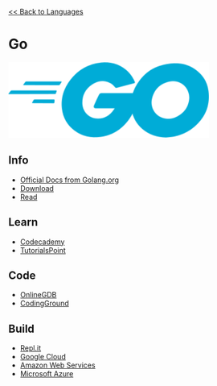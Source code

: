 <a href=".">&lt;&lt; Back to Languages</a>

# Go

<img src="logos/Go.png" height="150"/>

## Info
- [Official Docs from Golang.org](https://golang.org/doc/)
- [Download](https://golang.org/pkg/)
- [Read](https://en.wikipedia.org/wiki/Go_(programming_language))

## Learn
- [Codecademy](https://www.codecademy.com/learn/learn-go)
- [TutorialsPoint](https://www.tutorialspoint.com/go/index.htm)

## Code
- [OnlineGDB](https://www.onlinegdb.com/online_go_compiler)
- [CodingGround](https://www.tutorialspoint.com/execute_golang_online.php)

## Build
- [Repl.it](https://repl.it/languages/go)
- [Google Cloud](https://cloud.google.com/go/home)
- [Amazon Web Services](https://aws.amazon.com/sdk-for-go/)
- [Microsoft Azure](https://docs.microsoft.com/azure/go/)